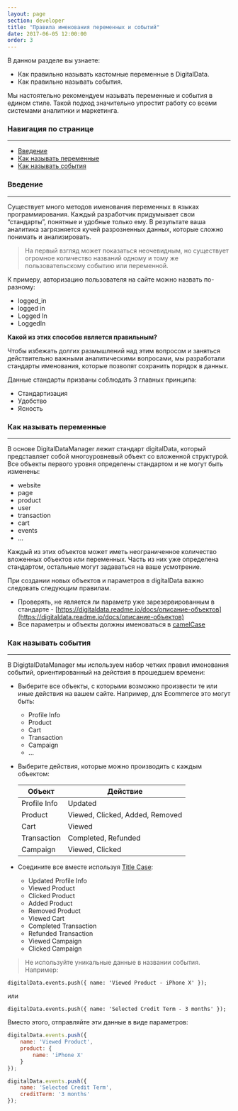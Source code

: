 ```yaml
---
layout: page
section: developer
title: "Правила именования переменных и событий"
date: 2017-06-05 12:00:00
order: 3
---
```


В данном разделе вы узнаете:
* Как правильно называть кастомные переменные в DigitalData.
* Как правильно называть события.

Мы настоятельно рекомендуем называть переменные и события в едином стиле. Такой подход значительно упростит работу со всеми системами аналитики и маркетинга.

### Навигация по странице
------
<ul class="page-navigation">
  <li><a href="#0">Введение</a></li>
  <li><a href="#1">Как называть переменные</a></li>
  <li><a href="#1">Как называть события</a></li>
</ul>

### <a name="1"></a>Введение
------
Существует много методов именования переменных в языках программирования. Каждый разработчик придумывает свои “стандарты”, понятные и удобные только ему. В результате ваша аналитика загрязняется кучей разрозненных данных, которые сложно понимать и анализировать.

> На первый взгляд может показаться неочевидным, но существует огромное количество названий одному и тому же пользовательскому событию или переменной.

К примеру, авторизацию пользователя на сайте можно назвать по-разному:

* logged_in
* logged in
* Logged In
* LoggedIn

**Какой из этих способов является правильным?**

Чтобы избежать долгих размышлений над этим вопросом и заняться действительно важными аналитическими вопросами, мы разработали стандарты именования, которые позволят сохранить порядок в данных.

Данные стандарты призваны соблюдать 3 главных принципа:

* Стандартизация
* Удобство
* Ясность

### <a name="1"></a>Как называть переменные
------
В основе DigitalDataManager лежит стандарт digitalData, который представляет собой многоуровневый объект со вложенной структурой. Все объекты первого уровня определены стандартом и не могут быть изменены:

* website
* page
* product
* user
* transaction
* cart
* events
* ... 

Каждый из этих объектов может иметь неограниченное количество вложенных объектов или переменных. Часть из них уже определена стандартом, остальные могут задаваться на ваше усмотрение.

При создании новых объектов и параметров в digitalData важно следовать следующим правилам.

* Проверять, не является ли параметр уже зарезервированным в стандарте - [https://digitaldata.readme.io/docs/описание-объектов](https://digitaldata.readme.io/docs/описание-объектов)
* Все параметры и объекты должны именоваться в [camelCase](https://en.wikipedia.org/wiki/Camel_case)


### <a name="2"></a>Как называть события
------
В DigigtalDataManager мы используем набор четких правил именования событий, ориентированный на действия в прошедшем времени:

* Выберите все объекты, с которыми возможно произвести те или иные действия на вашем сайте. Например, для Ecommerce это могут быть:
  * Profile Info
  * Product
  * Cart
  * Transaction
  * Campaign
  * ...

* Выберите действия, которые можно производить с каждым объектом:

  Объект | Действие
  --- | ---
  Profile Info|Updated
  Product|Viewed, Clicked, Added, Removed
  Cart|Viewed
  Transaction|Completed, Refunded
  Campaign|Viewed, Clicked

* Соедините все вместе используя [Title Case](http://titlecase.com):
  * Updated Profile Info
  * Viewed Product
  * Clicked Product
  * Added Product
  * Removed Product
  * Viewed Cart
  * Completed Transaction
  * Refunded Transaction
  * Viewed Campaign
  * Clicked Campaign

> Не используйте уникальные данные в названии события. Например:

```
digitalData.events.push({ name: 'Viewed Product - iPhone X' });
```

или

```
digitalData.events.push({ name: 'Selected Credit Term - 3 months' });
```

Вместо этого, отправляйте эти данные в виде параметров:

```JavaScript
digitalData.events.push({ 
    name: 'Viewed Product',
    product: {
        name: 'iPhone X'
    }
});
```

```JavaScript
digitalData.events.push({ 
    name: 'Selected Credit Term',
    creditTerm: '3 months' 
});
```